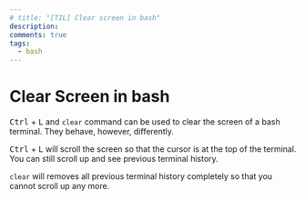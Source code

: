 ```yaml
---
# title: "[TIL] Clear screen in bash"
description:
comments: true
tags:
  - bash
---
```


# Clear Screen in bash

<kbd>Ctrl</kbd> + <kbd>L</kbd> and `clear` command can be used to clear the screen of a bash terminal. They behave, however, differently.

<kbd>Ctrl</kbd> + <kbd>L</kbd> will scroll the screen so that the cursor is at the top of the terminal. You can still scroll up and see previous terminal history.

`clear` will removes all previous terminal history completely so that you cannot scroll up any more.
